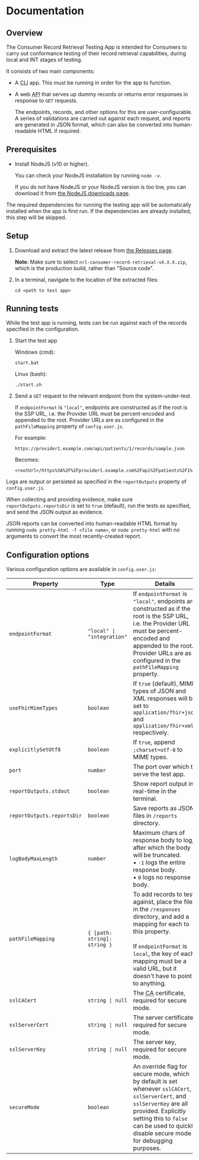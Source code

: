 # Documentation

## Overview

The Consumer Record Retrieval Testing App is intended for Consumers to carry out conformance testing of their record retrieval capabilities, during local and INT stages of testing.

It consists of two main components:

*  A <abbr title="command-line interface">CLI</abbr> app. This must be running in order for the app to function.

*  A web <abbr title="application programming interface">API</abbr> that serves up dummy records or returns error responses in response to `GET` requests.

   The endpoints, records, and other options for this are user-configurable. A series of validations are carried out against each request, and reports are generated in JSON format, which can also be converted into human-readable HTML if required.

## Prerequisites

*   Install NodeJS (v10 or higher).

    You can check your NodeJS installation by running `node -v`.

    If you do not have NodeJS or your NodeJS version is too low, you can download it from [the NodeJS downloads page](https://nodejs.org/en/download/).
    
The required dependencies for running the testing app will be automatically installed when the app is first run. If the dependencies are already installed, this step will be skipped.

## Setup

1.  Download and extract the latest release from [the Releases page](https://github.com/nhsconnect/consumer-record-retrieval-test-app/releases).

    <div class="notice" markdown="1">

    **Note**: Make sure to select `nrl-consumer-record-retrieval-vX.X.X.zip`, which is the production build, rather than "Source code".

    </div>

2.  In a terminal, navigate to the location of the extracted files:

    ```
    cd <path to test app>
    ```

## Running tests

While the test app is running, tests can be run against each of the records specified in the configuration.

1.  Start the test app

    Windows (cmd):
    ```
    start.bat
    ```

    Linux (bash):
    ```
    ./start.sh
    ```

2.  Send a `GET` request to the relevant endpoint from the system-under-test.
    
    If `endpointFormat` is `"local"`, endpoints are constructed as if the root is the SSP URL, i.e. the Provider URL must be percent-encoded and appended to the root. Provider URLs are as configured in the `pathFileMapping` property of `config.user.js`.

    For example:

    ```
    https://provider1.example.com/api/patients/1/records/sample.json
    ```
    Becomes:

    <pre><code><span id="urlOrigin">&lt;rootUrl&gt;</span>/https%3A%2F%2Fprovider1.example.com%2Fapi%2Fpatients%2F1%2Frecords%2Fsample.json</code></pre>

Logs are output or persisted as specified in the `reportOutputs` property of `config.user.js`.

When collecting and providing evidence, make sure `reportOutputs.reportsDir` is set to `true` (default), run the tests as specified, and send the JSON output as evidence.

JSON reports can be converted into human-readable HTML format by running `node pretty-html -f <file name>`, or `node pretty-html` with no arguments to convert the most recently-created report.


## Configuration options

Various configuration options are available in `config.user.js`:

Property                   | Type                         | Details
-------------------------- | ---------------------------- | ----------------------------
`endpointFormat`           |  `"local" \| "integration"`  | If `endpointFormat` is `"local"`, endpoints are constructed as if the root is the SSP URL, i.e. the Provider URL must be percent-encoded and appended to the root. Provider URLs are as configured in the `pathFileMapping` property.
`useFhirMimeTypes`         | `boolean`                    | If `true` (default), MIME types of JSON and XML responses will be set to `application/fhir+json` and `application/fhir+xml` respectively.
`explicitlySetUtf8`        | `boolean`                    | If `true`, append `;charset=utf-8` to MIME types.
`port`                     | `number`                     | The port over which to serve the test app.
`reportOutputs.stdout`     | `boolean`                    | Show report output in real-time in the terminal.
`reportOutputs.reportsDir` | `boolean`                    | Save reports as JSON files in `/reports` directory.
`logBodyMaxLength`         | `number`                     | Maximum chars of response body to log, after which the body will be truncated.<br>• `-1` logs the entire response body.<br>• `0` logs no response body.
`pathFileMapping`          | `{ [path: string]: string }` | To add records to test against, place the files in the `/responses` directory, and add a mapping for each to this property.<br><br>If `endpointFormat` is `local`, the key of each mapping must be a valid URL, but it doesn't have to point to anything.
`sslCACert`                | `string \| null`             | The <abbr title="certificate authority">CA</abbr> certificate, required for secure mode.
`sslServerCert`            | `string \| null`             | The server certificate, required for secure mode.
`sslServerKey`             | `string \| null`             | The server key, required for secure mode.
`secureMode`               | `boolean`                    | An override flag for secure mode, which by default is set whenever `sslCACert`, `sslServerCert`, and `sslServerKey` are all provided. Explicitly setting this to `false` can be used to quickly disable secure mode for debugging purposes.
